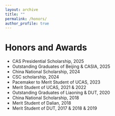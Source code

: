 ```yaml
---
layout: archive
title: ""
permalink: /honors/
author_profile: true
---
```




Honors and Awards
===
* CAS Presidential Scholarship, 2025
* Outstanding Graduates of Beijing & CASIA, 2025
* China National Scholarship, 2024
* CSC scholarship, 2024
* Pacemaker to Merit Student of UCAS, 2023
* Merit Student of UCAS, 2021 & 2022
* Outstanding Graduates of Liaoning & DUT, 2020
* China National Scholarship, 2018
* Merit Student of Dalian, 2018
* Merit Student of DUT, 2017 & 2018 & 2019
